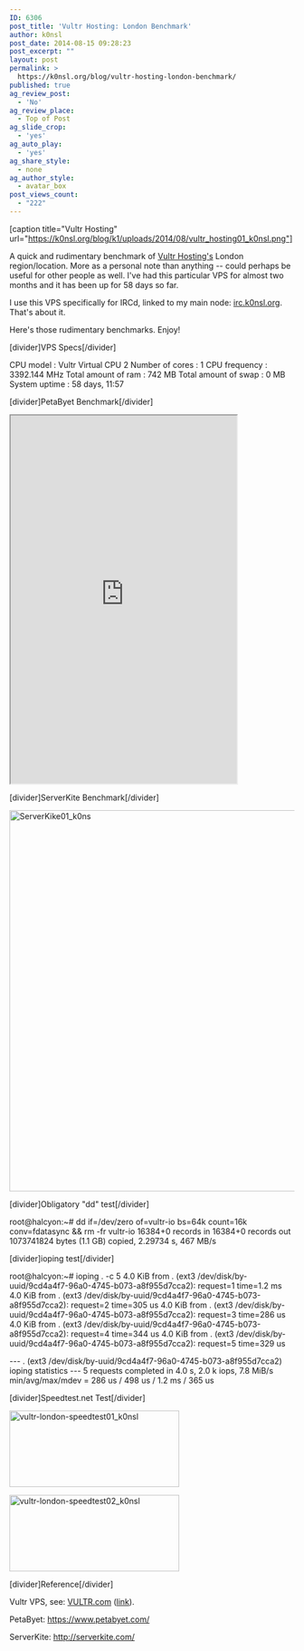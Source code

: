 ```yaml
---
ID: 6306
post_title: 'Vultr Hosting: London Benchmark'
author: k0nsl
post_date: 2014-08-15 09:28:23
post_excerpt: ""
layout: post
permalink: >
  https://k0nsl.org/blog/vultr-hosting-london-benchmark/
published: true
ag_review_post:
  - 'No'
ag_review_place:
  - Top of Post
ag_slide_crop:
  - 'yes'
ag_auto_play:
  - 'yes'
ag_share_style:
  - none
ag_author_style:
  - avatar_box
post_views_count:
  - "222"
---
```

[caption title="Vultr Hosting" url="https://k0nsl.org/blog/k1/uploads/2014/08/vultr_hosting01_k0nsl.png"]

A quick and rudimentary benchmark of <a href="http://www.vultr.com/?ref=6803376" title="Vultr Cloud Hosting" target="_blank">Vultr Hosting's</a> London region/location. More as a personal note than anything -- could perhaps be useful for other people as well. I've had this particular VPS for almost two months and it has been up for 58 days so far.

I use this VPS specifically for IRCd, linked to my main node: <a href="https://talk.k0nsl.org" title="k0nsl’s IRC" target="_blank">irc.k0nsl.org</a>. That's about it.

Here's those rudimentary benchmarks. Enjoy! <img class='wpml_ico' alt='' src='https://k0nsl.org/blog/k1/plugins/wp-monalisa/icons/evilgrin39.gif' />


[divider]VPS Specs[/divider]

CPU model :  Vultr Virtual CPU 2
Number of cores : 1
CPU frequency :  3392.144 MHz
Total amount of ram : 742 MB
Total amount of swap : 0 MB
System uptime :   58 days, 11:57

[divider]PetaByet Benchmark[/divider]

<iframe src="https://www.petabyet.com/embed/2014-08-15-f5e33ae32da1c28dd60bba175dcf3d92/?style=default" width="400" height="650" seamless></iframe>

[divider]ServerKite Benchmark[/divider]

<a href="https://k0nsl.org/blog/k1/uploads/2014/08/ServerKike01_k0ns.png"><img src="https://k0nsl.org/blog/k1/uploads/2014/08/ServerKike01_k0ns-942x1024.png" alt="ServerKike01_k0ns" width="620" height="673" class="alignnone size-large wp-image-6310" /></a>

[divider]Obligatory "dd" test[/divider]

root@halcyon:~# dd if=/dev/zero of=vultr-io bs=64k count=16k conv=fdatasync && rm -fr vultr-io
16384+0 records in
16384+0 records out
1073741824 bytes (1.1 GB) copied, 2.29734 s, 467 MB/s

[divider]ioping test[/divider]

root@halcyon:~# ioping . -c 5
4.0 KiB from . (ext3 /dev/disk/by-uuid/9cd4a4f7-96a0-4745-b073-a8f955d7cca2): request=1 time=1.2 ms
4.0 KiB from . (ext3 /dev/disk/by-uuid/9cd4a4f7-96a0-4745-b073-a8f955d7cca2): request=2 time=305 us
4.0 KiB from . (ext3 /dev/disk/by-uuid/9cd4a4f7-96a0-4745-b073-a8f955d7cca2): request=3 time=286 us
4.0 KiB from . (ext3 /dev/disk/by-uuid/9cd4a4f7-96a0-4745-b073-a8f955d7cca2): request=4 time=344 us
4.0 KiB from . (ext3 /dev/disk/by-uuid/9cd4a4f7-96a0-4745-b073-a8f955d7cca2): request=5 time=329 us

--- . (ext3 /dev/disk/by-uuid/9cd4a4f7-96a0-4745-b073-a8f955d7cca2) ioping statistics ---
5 requests completed in 4.0 s, 2.0 k iops, 7.8 MiB/s
min/avg/max/mdev = 286 us / 498 us / 1.2 ms / 365 us

[divider]Speedtest.net Test[/divider]

<a href="https://k0nsl.org/blog/k1/uploads/2014/08/vultr-london-speedtest01_k0nsl.png"><img class="alignnone size-full wp-image-6307" src="https://k0nsl.org/blog/k1/uploads/2014/08/vultr-london-speedtest01_k0nsl.png" alt="vultr-london-speedtest01_k0nsl" width="300" height="135" /></a>

<a href="https://k0nsl.org/blog/k1/uploads/2014/08/vultr-london-speedtest02_k0nsl.png"><img class="alignnone size-large wp-image-6308" src="https://k0nsl.org/blog/k1/uploads/2014/08/vultr-london-speedtest02_k0nsl.png" alt="vultr-london-speedtest02_k0nsl" width="300" height="135" /></a>

[divider]Reference[/divider]

Vultr VPS, see: <a href="http://www.vultr.com/?ref=6803376" target="_blank">VULTR.com</a> (<a href="http://www.vultr.com/?ref=6803376" target="_blank">link</a>).

PetaByet: <a href="https://www.petabyet.com/" target="_blank">https://www.petabyet.com/</a>

ServerKite: <a href="http://serverkite.com/" target="_blank">http://serverkite.com/</a>